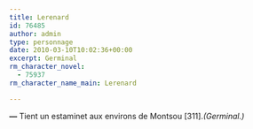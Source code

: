 ```yaml
---
title: Lerenard
id: 76485
author: admin
type: personnage
date: 2010-03-10T10:02:36+00:00
excerpt: Germinal
rm_character_novel:
  - 75937
rm_character_name_main: Lerenard

---
```

**—** Tient un estaminet aux environs de Montsou [311]._(Germinal.)_